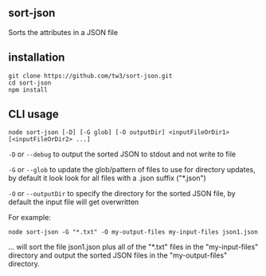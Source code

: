sort-json
---------
Sorts the attributes in a JSON file

installation
------------
```
git clone https://github.com/tw3/sort-json.git
cd sort-json
npm install
```

CLI usage
---------

`node sort-json [-D] [-G glob] [-O outputDir] <inputFileOrDir1> [<inputFileOrDir2> ...]`

`-D` or `--debug` to output the sorted JSON to stdout and not write to file

`-G` or `--glob` to update the glob/pattern of files to use for directory updates, by default it look look for all files with a .json suffix ("*.json")

`-O` or `--outputDir` to specify the directory for the sorted JSON file, by default the input file will get overwritten

For example:

`node sort-json -G "*.txt" -O my-output-files my-input-files json1.json`

... will sort the file json1.json plus all of the "*.txt" files in the "my-input-files" directory and output the sorted JSON files in the "my-output-files" directory.
